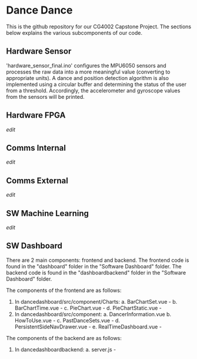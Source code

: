# Dance Dance

This is the github repository for our CG4002 Capstone Project. The sections below explains the various subcomponents of our code.

## Hardware Sensor

'hardware_sensor_final.ino' configures the MPU6050 sensors and processes the raw data into a more meaningful value (converting to appropriate units). A dance and position detection algorithm is also implemented using a circular buffer and determining the status of the user from a threshold. Accordingly, the accelerometer and gyroscope values from the sensors will be printed.

## Hardware FPGA

*edit*

## Comms Internal

*edit*

## Comms External

*edit*

## SW Machine Learning

*edit*

## SW Dashboard

There are 2 main components: frontend and backend. The frontend code is found in the "dashboard" folder in the "Software Dashboard" folder. The backend code is found in the "dashboardbackend" folder in the "Software Dashboard" folder.

The components of the frontend are as follows:
1. In dancedashboard/src/component/Charts:
   a. BarChartSet.vue - 
   b. BarChartTime.vue - 
   c. PieChart.vue - 
   d. PieChartStatic.vue - 
2. In dancedashboard/src/component:
   a. DancerInformation.vue
   b. HowToUse.vue - 
   c. PastDanceSets.vue - 
   d. PersistentSideNavDrawer.vue - 
   e. RealTimeDashboard.vue - 
   
The components of the backend are as follows:
1. In dancedashboardbackend:
   a. server.js - 
